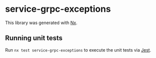 # service-grpc-exceptions

This library was generated with [Nx](https://nx.dev).

## Running unit tests

Run `nx test service-grpc-exceptions` to execute the unit tests via [Jest](https://jestjs.io).
